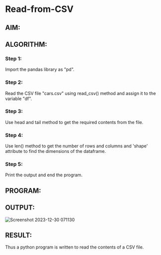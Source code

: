 # Read-from-CSV

## AIM:

## ALGORITHM:
### Step 1:
Import the pandas library as "pd".

### Step 2:
Read the CSV file "cars.csv" using read_csv() method and assign it to the variable "df".

### Step 3:
Use head and tail method to get the required contents from the file.

### Step 4:
Use len() method to get the number of rows and columns and 'shape' attribute to find the dimensions of the dataframe.

### Step 5:
Print the output and end the program.
## PROGRAM:

## OUTPUT:
![Screenshot 2023-12-30 071130](https://github.com/Kishorerz/Read-from-CSV/assets/144451216/277750b2-0f2a-4158-bfba-64def1760839)

## RESULT:
Thus a python program is written to read the contents of a CSV file.
